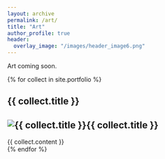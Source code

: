 ```yaml
---
layout: archive
permalink: /art/
title: "Art"
author_profile: true
header:
  overlay_image: "/images/header_image6.png"
---
```


Art coming soon.



{% for collect in site.portfolio %}
  <div class="collection">
  <h2>{{ collect.title }}</h2>
    <h2><img src="{{ site.url }}{{site.baseurl }}/{{collect.image_path}}" alt="{{ collect.title }}" />{{ collect.title }}</h2>
    {{ collect.content }}
  </div>
{% endfor %}

